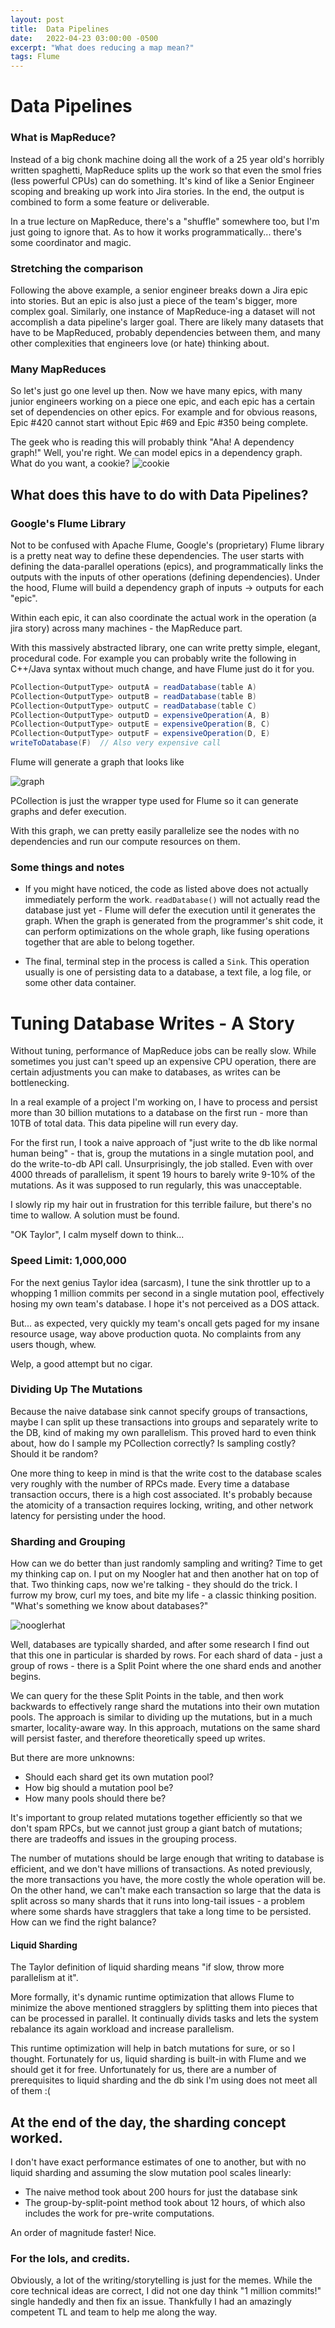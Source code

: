 ```yaml
---
layout: post
title:  Data Pipelines
date:   2022-04-23 03:00:00 -0500
excerpt: "What does reducing a map mean?"
tags: Flume
---
```


# Data Pipelines
### What is MapReduce?

Instead of a big chonk machine doing all the work of a 25 year old's horribly written spaghetti, MapReduce splits up the work so that even the smol fries (less powerful CPUs) can do something. It's kind of like a Senior Engineer scoping and breaking up work into Jira stories. In the end, the output is combined to form a some feature or deliverable. 

In a true lecture on MapReduce, there's a "shuffle" somewhere too, but I'm just going to ignore that. As to how it works programmatically... there's some coordinator and magic.

### Stretching the comparison
Following the above example, a senior engineer breaks down a Jira epic into stories. But an epic is also just a piece of the team's bigger, more complex goal. Similarly, one instance of MapReduce-ing a dataset will not accomplish a data pipeline's larger goal. There are likely many datasets that have to be MapReduced, probably dependencies between them, and many other complexities that engineers love (or hate) thinking about.

### Many MapReduces
So let's just go one level up then. Now we have many epics, with many junior engineers working on a piece one epic, and each epic has a certain set of dependencies on other epics. For example and for obvious reasons, Epic #420 cannot start without Epic #69 and Epic #350 being complete. 

The geek who is reading this will probably think "Aha! A dependency graph!" Well, you're right. We can model epics in a dependency graph. What do you want, a cookie?
![cookie](/assets/img/cookie.jpeg)

## What does this have to do with Data Pipelines?

### Google's Flume Library
Not to be confused with Apache Flume, Google's (proprietary) Flume library is a pretty neat way to define these dependencies. The user starts with defining the data-parallel operations (epics), and programmatically links the outputs with the inputs of other operations (defining dependencies). Under the hood, Flume will build a dependency graph of inputs -> outputs for each "epic". 

Within each epic, it can also coordinate the actual work in the operation (a jira story) across many machines - the MapReduce part.

With this massively abstracted library, one can write pretty simple, elegant, procedural code. For example you can probably write the following in C++/Java syntax without much change, and have Flume just do it for you.

```Java
PCollection<OutputType> outputA = readDatabase(table A)
PCollection<OutputType> outputB = readDatabase(table B)
PCollection<OutputType> outputC = readDatabase(table C)
PCollection<OutputType> outputD = expensiveOperation(A, B)
PCollection<OutputType> outputE = expensiveOperation(B, C)
PCollection<OutputType> outputF = expensiveOperation(D, E)
writeToDatabase(F)  // Also very expensive call
```

Flume will generate a graph that looks like

![graph](/assets/img/graph.png)

PCollection is just the wrapper type used for Flume so it can generate graphs and defer execution.

With this graph, we can pretty easily parallelize see the nodes with no dependencies and run our compute resources on them. 

### Some things and notes

* If you might have noticed, the code as listed above does not actually immediately perform the work. `readDatabase()` will not actually read the database just yet - Flume will defer the execution until it generates the graph. When the graph is generated from the programmer's shit code, it can perform optimizations on the whole graph, like fusing operations together that are able to belong together.

* The final, terminal step in the process is called a `Sink`. This operation usually is one of persisting data to a database, a text file, a log file, or some other data container.

# Tuning Database Writes - A Story
Without tuning, performance of MapReduce jobs can be really slow. While sometimes you just can't speed up an expensive CPU operation, there are certain adjustments you can make to databases, as writes can be bottlenecking.

In a real example of a project I'm working on, I have to process and persist more than 30 billion mutations to a database on the first run - more than 10TB of total data. This data pipeline will run every day.

For the first run, I took a naive approach of "just write to the db like normal human being" - that is, group the mutations in a single mutation pool, and do the write-to-db API call. Unsurprisingly, the job stalled. Even with over 4000 threads of parallelism, it spent 19 hours to barely write 9-10% of the mutations. As it was supposed to run regularly, this was unacceptable.

I slowly rip my hair out in frustration for this terrible failure, but there's no time to wallow. A solution must be found.

"OK Taylor", I calm myself down to think...

### Speed Limit: 1,000,000
For the next genius Taylor idea (sarcasm), I tune the sink throttler up to a whopping 1 million commits per second in a single mutation pool, effectively hosing my own team's database. I hope it's not perceived as a DOS attack.

But... as expected, very quickly my team's oncall gets paged for my insane resource usage, way above production quota. No complaints from any users though, whew.

Welp, a good attempt but no cigar.

### Dividing Up The Mutations

Because the naive database sink cannot specify groups of transactions, maybe I can split up these transactions into groups and separately write to the DB, kind of making my own parallelism. This proved hard to even think about, how do I sample my PCollection correctly? Is sampling costly? Should it be random?

One more thing to keep in mind is that the write cost to the database scales very roughly with the number of RPCs made. Every time a database transaction occurs, there is a high cost associated. It's probably because the atomicity of a transaction requires locking, writing, and other network latency for persisting under the hood.

### Sharding and Grouping

How can we do better than just randomly sampling and writing? Time to get my thinking cap on. I put on my Noogler hat and then another hat on top of that. Two thinking caps, now we're talking - they should do the trick. I furrow my brow, curl my toes, and bite my life - a classic thinking position. "What's something we know about databases?"

![nooglerhat](/assets/img/noogler-hat.jpeg)

Well, databases are typically sharded, and after some research I find out that this one in particular is sharded by rows. For each shard of data - just a group of rows - there is a Split Point where the one shard ends and another begins.

We can query for the these Split Points in the table, and then work backwards to effectively range shard the mutations into their own mutation pools. The approach is similar to dividing up the mutations, but in a much smarter, locality-aware way. In this approach, mutations on the same shard will persist faster, and therefore theoretically speed up writes.

But there are more unknowns: 

* Should each shard get its own mutation pool? 
* How big should a mutation pool be? 
* How many pools should there be?

It's important to group related mutations together efficiently so that we don't spam RPCs, but we cannot just group a giant batch of mutations; there are tradeoffs and issues in the grouping process. 

The number of mutations should be large enough that writing to database is efficient, and we don't have millions of transactions. As noted previously, the more transactions you have, the more costly the whole operation will be.
On the other hand, we can't make each transaction so large that the data is split across so many shards that it runs into long-tail issues - a problem where some shards have stragglers that take a long time to be persisted. How can we find the right balance?

#### Liquid Sharding
The Taylor definition of liquid sharding means "if slow, throw more parallelism at it".

More formally, it's dynamic runtime optimization that allows Flume to minimize the above mentioned stragglers by splitting them into pieces that can be processed in parallel. It continually divids tasks and lets the system rebalance its again workload and increase parallelism. 

This runtime optimization will help in batch mutations for sure, or so I thought.  Fortunately for us, liquid sharding is built-in with Flume and we should get it for free. Unfortunately for us, there are a number of prerequisites to liquid sharding and the db sink I'm using does not meet all of them :(


## At the end of the day, the sharding concept worked. 
I don't have exact performance estimates of one to another, but with no liquid sharding and assuming the slow mutation pool scales linearly:

* The naive method took about 200 hours for just the database sink
* The group-by-split-point method took about 12 hours, of which also includes the work for pre-write computations.

An order of magnitude faster! Nice.


### For the lols, and credits.
Obviously, a lot of the writing/storytelling is just for the memes. While the core technical ideas are correct, I did not one day think "1 million commits!" single handedly and then fix an issue. Thankfully I had an amazingly competent TL and team to help me along the way.








